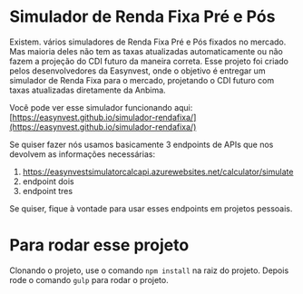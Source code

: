 # Simulador de Renda Fixa Pré e Pós
Existem. vários simuladores de Renda Fixa Pré e Pós fixados no mercado. Mas maioria deles não tem as taxas atualizadas automaticamente ou não fazem a projeção do CDI futuro da maneira correta. Esse projeto foi criado pelos desenvolvedores da Easynvest, onde o objetivo é entregar um simulador de Renda Fixa para o mercado, projetando o CDI futuro com taxas atualizadas diretamente da Anbima.

Você pode ver esse simulador funcionando aqui:
[https://easynvest.github.io/simulador-rendafixa/](https://easynvest.github.io/simulador-rendafixa/)

Se quiser fazer nós usamos basicamente 3 endpoints de APIs que nos devolvem as informações necessárias:

1. https://easynvestsimulatorcalcapi.azurewebsites.net/calculator/simulate
1. endpoint dois
1. endpoint tres

Se quiser, fique à vontade para usar esses endpoints em projetos pessoais.

# Para rodar esse projeto
Clonando o projeto, use o comando `npm install` na raiz do projeto.
Depois rode o comando `gulp` para rodar o projeto.